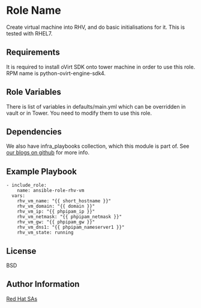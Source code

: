 Role Name
=========

Create virtual machine into RHV, and do basic initialisations for it. This is
tested with RHEL7.

Requirements
------------

It is required to install oVirt SDK onto tower machine in order to use this
role. RPM name is python-ovirt-engine-sdk4.

Role Variables
--------------

There is list of variables in defaults/main.yml which can be overridden in
vault or in Tower. You need to modify them to use this role.

Dependencies
------------

We also have infra_playbooks collection, which this module is part of.
See [our blogs on github](https://redhatnordicssa.github.io/) for more info.

Example Playbook
----------------

```
- include_role:
    name: ansible-role-rhv-vm
  vars:
    rhv_vm_name: "{{ short_hostname }}"
    rhv_vm_domain: "{{ domain }}"
    rhv_vm_ip: "{{ phpipam_ip }}"
    rhv_vm_netmask: "{{ phpipam_netmask }}"
    rhv_vm_gw: "{{ phpipam_gw }}"
    rhv_vm_dns1: "{{ phpipam_nameserver1 }}"
    rhv_vm_state: running
```


License
-------

BSD

Author Information
------------------

[Red Hat SAs](https://redhatnordicssa.github.io/)
